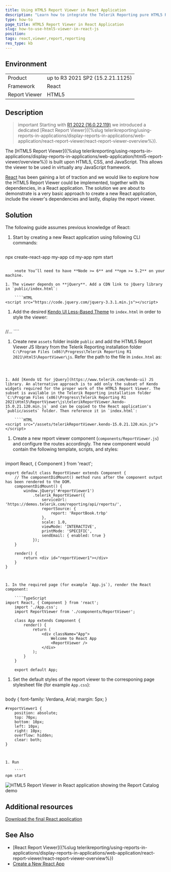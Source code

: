 ```yaml
---
title: Using HTML5 Report Viewer in React Application
description: "Learn how to integrate the Telerik Reporting pure HTML5 Report Viewer in a React Application in this step-by-step tutorial."
type: how-to
page_title: HTML5 Report Viewer in React Application
slug: how-to-use-html5-viewer-in-react-js
position: 
tags: react,viewer,report,reporting
res_type: kb
---
```


## Environment

<table>
	<tr>
		<td>Product</td>
		<td>up to R3 2021 SP2 (15.2.21.1125)</td>
	</tr>
	<tr>
		<td>Framework</td>
		<td>React</td>
	</tr>
	<tr>
		<td>Report Viewer</td>
		<td>HTML5</td>
	</tr>
</table>

## Description

>important Starting with [R1 2022 (16.0.22.119)](https://www.telerik.com/support/whats-new/reporting/release-history/progress-telerik-reporting-r1-2022-16-0-22-119) we introduced a dedicated [React Report Viewer]({%slug telerikreporting/using-reports-in-applications/display-reports-in-applications/web-application/react-report-viewer/react-report-viewer-overview%}).

The [HTML5 Report Viewer]({%slug telerikreporting/using-reports-in-applications/display-reports-in-applications/web-application/html5-report-viewer/overview%}) is built upon HTML5, CSS, and JavaScript. This allows the viewer to be used in virtually any JavaScript framework.

[React](https://reactjs.org/) has been gaining a lot of traction and we would like to explore how the HTML5 Report Viewer could be implemented, together with its dependencies, in a React application. The solution we are about to demonstrate is a very basic approach to create a new React application, include the viewer's dependencies and lastly, display the report viewer.

## Solution

The following guide assumes previous knowledge of React:

1. Start by creating a new React application using following CLI commands:

	````
npx create-react-app my-app
	cd my-app
	npm start
````

	>note You’ll need to have **Node >= 6** and **npm >= 5.2** on your machine.

1. The viewer depends on **jQuery**. Add a CDN link to jQuery library in `public/index.html`:

	````HTML
<script src="https://code.jquery.com/jquery-3.3.1.min.js"></script>
````


1. Add the desired [Kendo UI Less-Based Theme](https://docs.telerik.com/kendo-ui/styles-and-layout/appearance-styling) to `index.html` in order to style the viewer:

	````HTML
<head>
		<link href="http://kendo.cdn.telerik.com/2020.1.114/styles/kendo.common.min.css" rel="stylesheet" />
		<link href="http://kendo.cdn.telerik.com/2020.1.114/styles/kendo.default.min.css" rel="stylesheet" />
		//...
````


1. Create new `assets` folder inside `public` and add the HTML5 Report Viewer JS library from the Telerik Reporting installation folder `C:\Program Files (x86)\Progress\Telerik Reporting R1 2021\Html5\ReportViewer\js`. Refer the path to the file in `index.html` as:

	````HTML
<script src="/assets/telerikReportViewer-15.0.21.120.min.js"></script>
````


1. Add [Kendo UI for jQuery](https://www.telerik.com/kendo-ui) JS library. An alternative approach is to add only the subset of Kendo widgets required for the proper work of the HTML5 Report Viewer. The subset is available in the Telerik Reporting installation folder `C:\Program Files (x86)\Progress\Telerik Reporting R1 2021\Html5\ReportViewer\js\telerikReportViewer.kendo-15.0.21.120.min.js` and can be copied to the React application's `public/assets` folder. Then reference it in `index.html`:

	````HTML
<script src="/assets/telerikReportViewer.kendo-15.0.21.120.min.js"></script>
````


1. Create a new report viewer component (`components/ReportViewer.js`) and configure the routes accordingly. The new component would contain the following template, scripts, and styles:

	````TypeScript
import React, { Component } from 'react';

	export default class ReportViewer extends Component {
		// The componentDidMount() method runs after the component output has been rendered to the DOM. 
		componentDidMount() {
			window.jQuery('#reportViewer1')
				.telerik_ReportViewer({
					serviceUrl: 'https://demos.telerik.com/reporting/api/reports/',
					reportSource: {
						report: 'ReportBook.trbp'
					},
					scale: 1.0,
					viewMode: 'INTERACTIVE',
					printMode: 'SPECIFIC',
					sendEmail: { enabled: true }
				});
		}

		render() {
			return <div id="reportViewer1"></div>
		}
	}
````


1. In the required page (for example `App.js`), render the React component:

	````TypeScript
import React, { Component } from 'react';
	import './App.css';
	import ReportViewer from './components/ReportViewer';

	class App extends Component {
		render() {
			return (
				<div className="App">
					Welcome to React App
					<ReportViewer />
				</div>
			);
		}
	}

	export default App;
````


1. Set the default styles of the report viewer to the corresponing page stylesheet file (for example `App.css`):

	````HTML
body {
		font-family: Verdana, Arial;
		margin: 5px;
	}

	#reportViewer1 {
		position: absolute;
		top: 70px;
		bottom: 10px;
		left: 10px;
		right: 10px;
		overflow: hidden;
		clear: both;
	}
````


1. Run

	````
npm start
````


![HTML5 Report Viewer in React application showing the Report Catalog demo](resources/report-viewer-in-react-app.png)

## Additional resources

[Download the final React application](resources/telerik-report-viewer-react-app.zip)

## See Also

* [React Report Viewer]({%slug telerikreporting/using-reports-in-applications/display-reports-in-applications/web-application/react-report-viewer/react-report-viewer-overview%})
* [Create a New React App](https://reactjs.org/docs/create-a-new-react-app.html)

